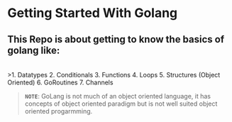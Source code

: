 # Getting Started With Golang

## This Repo is about getting to know the basics of golang like:
<br>
>1. Datatypes
2. Conditionals
3. Functions
4. Loops
5. Structures (Object Oriented)
6. GoRoutines
7. Channels

<br>

>**`NOTE`**: GoLang is not much of an object oriented language, it has concepts of object oriented paradigm but is not well suited object oriented progarmming.